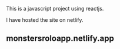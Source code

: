 This is a javascript project using reactjs.

I have hosted the site on netlify.
## monstersroloapp.netlify.app
